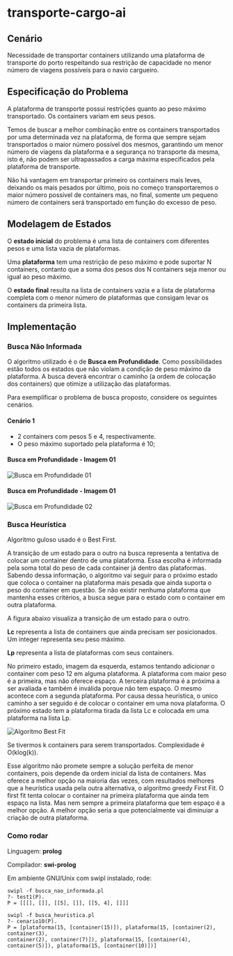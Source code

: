 transporte-cargo-ai
===================

## Cenário
  
Necessidade de transportar containers utilizando uma plataforma de transporte 
do porto respeitando sua restrição de capacidade no menor número de viagens 
possíveis para o navio cargueiro.

## Especificação do Problema

A plataforma de transporte possui restrições quanto ao peso máximo
transportado. Os containers variam em seus pesos.

Temos de buscar a melhor combinação entre os containers transportados por
uma determinada vez na plataforma, de forma que sempre sejam transportados
o maior número possível dos mesmos, garantindo um menor número de
viagens da plataforma e a segurança no transporte da mesma, isto é, não
podem ser ultrapassados a carga máxima especificados
pela plataforma de transporte.

Não há vantagem em transportar primeiro os containers mais leves,
deixando os mais pesados por último, pois no começo transportaremos o maior 
número possível de containers mas, no final, somente um pequeno número de
containers será transportado em função do excesso de peso.

## Modelagem de Estados

O **estado inicial** do problema é uma lista de containers com diferentes pesos
e uma lista vazia de plataformas.

Uma **plataforma** tem uma restrição de peso máximo e pode suportar N containers, contanto que a soma dos pesos dos N containers seja menor ou igual ao peso máximo.

O **estado final** resulta na lista de containers vazia e a lista de plataforma
completa com o menor número de plataformas que consigam levar os containers da
primeira lista.

## Implementação 

### Busca Não Informada

O algoritmo utilizado é o de **Busca em Profundidade**. Como possibilidades estão todos
os estados que não violam a condição de peso máximo da plataforma. A busca deverá
encontrar o caminho (a ordem de colocação dos containers) que otimize a utilização das
plataformas.

Para exemplificar o problema de busca proposto, considere os seguintes cenários.

#### Cenário 1
* 2 containers com pesos 5 e 4, respectivamente.
* O peso máximo suportado pela plataforma é 10;

#### Busca em Profundidade - Imagem 01

![Busca em Profundidade 01](http://brunoric.info/ia/busca_profundidade_img_01.png)

#### Busca em Profundidade - Imagem 01

![Busca em Profundidade 02](http://brunoric.info/ia/busca_profundidade_img_02.png)


### Busca Heurística

Algoritmo guloso usado é o Best First.

A transição de um estado para o outro na busca representa a tentativa de colocar
um container dentro de uma plataforma. Essa escolha é informada pela soma total
do peso de cada container já dentro das plataformas. Sabendo dessa informação, o
algoritmo vai seguir para o próximo estado que coloca o container na plataforma
mais pesada que ainda suporta o peso do container em questão. Se não existir
nenhuma plataforma que mantenha esses critérios, a busca segue para o estado com
o container em outra plataforma.

A figura abaixo visualiza a transição de um estado para o outro. 

**Lc** representa a lista de containers que ainda precisam ser posicionados. Um
integer representa seu peso máximo.

**Lp** representa a lista de plataformas com seus containers.

No primeiro estado, imagem da esquerda, estamos tentando adicionar o container com
peso 12 em alguma plataforma. A plataforma com maior peso é a primeira, mas não
oferece espaço. A terceira plataforma é a próxima a ser avaliada e também é inválida
porque não tem espaço. O mesmo acontece com a segunda plataforma. Por causa dessa
heuristica, o unico caminho a ser seguido é de colocar o container em uma nova
plataforma. O próximo estado tem a plataforma tirada da lista Lc e colocada em uma
plataforma na lista Lp.

![Algoritmo Best Fit](http://atadosapp.s3.amazonaws.com/best-fit.png)

Se tivermos k containers para serem transportados. Complexidade é O(klog(k)).

Esse algoritmo não promete sempre a solução perfeita de menor containers, pois depende da ordem inicial da lista de containers. Mas oferece a melhor opção na maioria das vezes, com resultados melhores que a heurística usada pela outra alternativa, o algoritmo greedy First Fit. O first fit tenta colocar o container na primeira plataforma que ainda tem espaço na lista. Mas nem sempre a primeira plataforma que tem espaço é a melhor opção. A melhor opção seria a que potencialmente vai diminuiar a criação de outra plataforma.

### Como rodar

Linguagem: **prolog**

Compilador: **swi-prolog**

Em ambiente GNU/Unix com swipl instalado, rode:

```
swipl -f busca_nao_informada.pl
?- test1(P).
P = [[[], []], [[5], []], [[5, 4], []]]
```

```
swipl -f busca_heuristica.pl
?- cenario10(P).
P = [plataforma(15, [container(15)]), plataforma(15, [container(2), container(3), 
container(2), container(7)]), plataforma(15, [container(4), container(5)]), plataforma(15, [container(10)])] 
```


